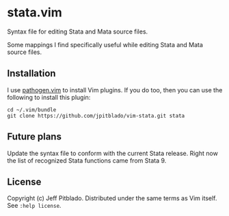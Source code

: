 # stata.vim

Syntax file for editing Stata and Mata source files.

Some mappings I find specifically useful while editing Stata and Mata source
files.

## Installation

I use [pathogen.vim](https://github.com/tpope/vim-pathogen)
to install Vim plugins.
If you do too, then you can use the following to install this plugin:

```
cd ~/.vim/bundle
git clone https://github.com/jpitblado/vim-stata.git stata
```

## Future plans

Update the syntax file to conform with the current Stata release.
Right now the list of recognized Stata functions came from Stata 9.

## License

Copyright (c) Jeff Pitblado.
Distributed under the same terms as Vim itself.  See `:help license`.

